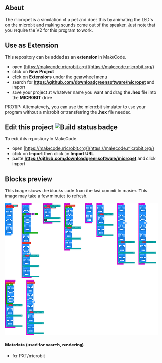## About

The micropet is a simulation of a pet and does this by animating the LED's on the microbit and making sounds come out of the speaker. Just note that you require the V2 for this program to work.

## Use as Extension

This repository can be added as an **extension** in MakeCode.

* open [https://makecode.microbit.org/](https://makecode.microbit.org/)
* click on **New Project**
* click on **Extensions** under the gearwheel menu
* search for **https://github.com/downloadgreensoftware/micropet** and import
* save your project at whatever name you want and drag the **.hex** file into the **MICROBIT** drive

PROTIP: Alternatevety, you can use the micro:bit simulator to use your program without a microbit or transferring the **.hex** file needed.

## Edit this project ![Build status badge](https://github.com/downloadgreensoftware/micropet/workflows/MakeCode/badge.svg)

To edit this repository in MakeCode.

* open [https://makecode.microbit.org/](https://makecode.microbit.org/)
* click on **Import** then click on **Import URL**
* paste **https://github.com/downloadgreensoftware/micropet** and click import

## Blocks preview

This image shows the blocks code from the last commit in master.
This image may take a few minutes to refresh.

![A rendered view of the blocks](https://github.com/downloadgreensoftware/micropet/raw/master/.github/makecode/blocks.png)

#### Metadata (used for search, rendering)

* for PXT/microbit
<script src="https://makecode.com/gh-pages-embed.js"></script><script>makeCodeRender("{{ site.makecode.home_url }}", "{{ site.github.owner_name }}/{{ site.github.repository_name }}");</script>

